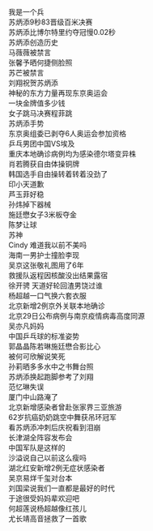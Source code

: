 我是一个兵  
苏炳添9秒83晋级百米决赛  
苏炳添比博尔特里约夺冠慢0.02秒  
苏炳添创造历史  
马薇薇被禁言  
张馨予晒何捷侧脸照  
苏芒被禁言  
刘翔祝贺苏炳添  
神秘的东方力量再现东京奥运会  
一块金牌值多少钱  
女子跳马决赛程菲跳  
苏炳添手势  
东京奥组委已剥夺6人奥运会参加资格  
乒乓男团中国VS埃及  
重庆本地确诊病例均为感染德尔塔变异株  
肖若腾获自由体操铜牌  
韩国选手自由操转着转着没劲了  
印小天道歉  
芦玉菲好稳  
孙炜掉下器械  
施廷懋女子3米板夺金  
陈梦让球  
苏神  
Cindy 难道我以前不美吗  
海南一男护士撞脸李现  
吴京这张敬礼图用了6年  
救援队返程因核酸没出结果露宿  
徐开骋 天道好轮回渣男饶过谁  
杨超越一口气换六套衣服  
北京新增2例京外关联本地确诊  
北京29日公布病例与南京疫情病毒高度同源  
吴亦凡妈妈  
中国乒乓球的标准姿势  
郭晶晶陈若琳施廷懋合影比心  
被何可欣解说笑死  
孙莉晒多多水中之书舞台照  
苏炳添换起跑脚参考了刘翔  
范忆琳失误  
厦门中山路淹了  
北京新增感染者曾赴张家界三亚旅游  
62岁抗癌奶奶跳空中舞获吊环冠军  
看苏炳添冲刺后庆祝看到泪崩  
长津湖全阵容发布会  
中国军队是这样的  
沙溢说自己以前这么瘦吗  
湖北红安新增2例无症状感染者  
吴京易烊千玺对台本  
刘国梁说我们一直都是最好的时代  
于途很受妈妈辈欢迎吧  
何超莲说杨超越像红孩儿  
尤长靖高音拯救了一首歌  
